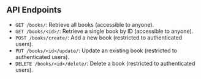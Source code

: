 ## API Endpoints
- `GET /books/`: Retrieve all books (accessible to anyone).
- `GET /books/<id>/`: Retrieve a single book by ID (accessible to anyone).
- `POST /books/create/`: Add a new book (restricted to authenticated users).
- `PUT /books/<id>/update/`: Update an existing book (restricted to authenticated users).
- `DELETE /books/<id>/delete/`: Delete a book (restricted to authenticated users).

